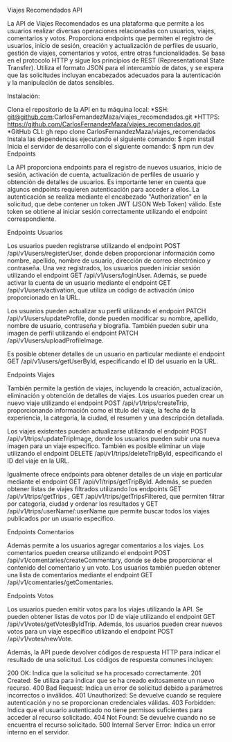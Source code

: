 Viajes Recomendados API

La API de Viajes Recomendados es una plataforma que permite a los usuarios realizar diversas operaciones relacionadas con usuarios, viajes, comentarios y votos. Proporciona endpoints que permiten el registro de usuarios, inicio de sesión, creación y actualización de perfiles de usuario, gestión de viajes, comentarios y votos, entre otras funcionalidades. Se basa en el protocolo HTTP y sigue los principios de REST (Representational State Transfer). Utiliza el formato JSON para el intercambio de datos, y se espera que las solicitudes incluyan encabezados adecuados para la autenticación y la manipulación de datos sensibles.

Instalación:

Clona el repositorio de la API en tu máquina local: *SSH: git@github.com:CarlosFernandezMaza/viajes_recomendados.git *HTTPS: https://github.com/CarlosFernandezMaza/viajes_recomendados.git \*GitHub CLI: gh repo clone CarlosFernandezMaza/viajes_recomendados
Instala las dependencias ejecutando el siguiente comando: $ npm install
Inicia el servidor de desarrollo con el siguiente comando: $ npm run dev
Endpoints

La API proporciona endpoints para el registro de nuevos usuarios, inicio de sesión, activación de cuenta, actualización de perfiles de usuario y obtención de detalles de usuarios. Es importante tener en cuenta que algunos endpoints requieren autenticación para acceder a ellos. La autenticación se realiza mediante el encabezado "Authorization" en la solicitud, que debe contener un token JWT (JSON Web Token) válido. Este token se obtiene al iniciar sesión correctamente utilizando el endpoint correspondiente.

Endpoints Usuarios

Los usuarios pueden registrarse utilizando el endpoint POST /api/v1/users/registerUser, donde deben proporcionar información como nombre, apellido, nombre de usuario, dirección de correo electrónico y contraseña. Una vez registrados, los usuarios pueden iniciar sesión utilizando el endpoint GET /api/v1/users/loginUser. Además, se puede activar la cuenta de un usuario mediante el endpoint GET /api/v1/users/activation, que utiliza un código de activación único proporcionado en la URL.

Los usuarios pueden actualizar su perfil utilizando el endpoint PATCH /api/v1/users/updateProfile, donde pueden modificar su nombre, apellido, nombre de usuario, contraseña y biografía. También pueden subir una imagen de perfil utilizando el endpoint PATCH /api/v1/users/uploadProfileImage.

Es posible obtener detalles de un usuario en particular mediante el endpoint GET /api/v1/users/getUserById, especificando el ID del usuario en la URL.

Endpoints Viajes

También permite la gestión de viajes, incluyendo la creación, actualización, eliminación y obtención de detalles de viajes. Los usuarios pueden crear un nuevo viaje utilizando el endpoint POST /api/v1/trips/createTrip, proporcionando información como el título del viaje, la fecha de la experiencia, la categoría, la ciudad, el resumen y una descripción detallada.

Los viajes existentes pueden actualizarse utilizando el endpoint POST /api/v1/trips/updateTripImage, donde los usuarios pueden subir una nueva imagen para un viaje específico. También es posible eliminar un viaje utilizando el endpoint DELETE /api/v1/trips/deleteTripById, especificando el ID del viaje en la URL.

Igualmente ofrece endpoints para obtener detalles de un viaje en particular mediante el endpoint GET /api/v1/trips/getTripById. Además, se pueden obtener listas de viajes filtrados utilizando los endpoints GET /api/v1/trips/getTrips , GET /api/v1/trips/getTripsFiltered, que permiten filtrar por categoría, ciudad y ordenar los resultados y GET /api/v1/trips/userName/:userName que permite buscar todos los viajes publicados por un usuario especifico.

Endpoints Comentarios

Además permite a los usuarios agregar comentarios a los viajes. Los comentarios pueden crearse utilizando el endpoint POST /api/v1/comentaries/createCommentary, donde se debe proporcionar el contenido del comentario y un voto. Los usuarios también pueden obtener una lista de comentarios mediante el endpoint GET /api/v1/comentaries/getComentaries.

Endpoints Votos

Los usuarios pueden emitir votos para los viajes utilizando la API. Se pueden obtener listas de votos por ID de viaje utilizando el endpoint GET /api/v1/votes/getVotesByIdTrip. Además, los usuarios pueden crear nuevos votos para un viaje específico utilizando el endpoint POST /api/v1/votes/newVote.

Además, la API puede devolver códigos de respuesta HTTP para indicar el resultado de una solicitud. Los códigos de respuesta comunes incluyen:

200 OK: Indica que la solicitud se ha procesado correctamente. 201 Created: Se utiliza para indicar que se ha creado exitosamente un nuevo recurso. 400 Bad Request: Indica un error de solicitud debido a parámetros incorrectos o inválidos. 401 Unauthorized: Se devuelve cuando se requiere autenticación y no se proporcionan credenciales válidas. 403 Forbidden: Indica que el usuario autenticado no tiene permisos suficientes para acceder al recurso solicitado. 404 Not Found: Se devuelve cuando no se encuentra el recurso solicitado. 500 Internal Server Error: Indica un error interno en el servidor.

